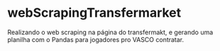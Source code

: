 # webScrapingTransfermarket
Realizando o web scraping na página do transfermakt, e gerando uma planilha com o Pandas para jogadores pro VASCO contratar.
